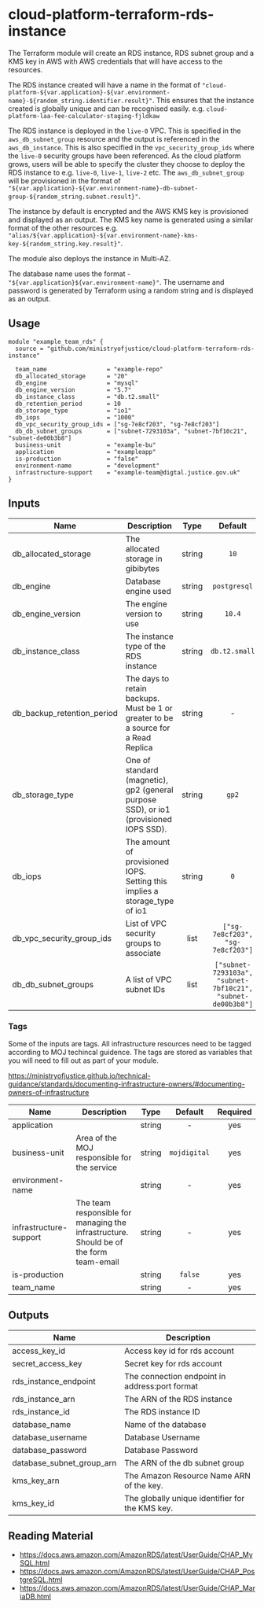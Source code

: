 # cloud-platform-terraform-rds-instance
The Terraform module will create an RDS instance, RDS subnet group and a KMS key in AWS with AWS credentials that will have access to the resources. 

The RDS instance created will have a name in the format of `"cloud-platform-${var.application}-${var.environment-name}-${random_string.identifier.result}"`. This ensures that the instance created is globally unique and can be recognised easily. e.g. `cloud-platform-laa-fee-calculator-staging-fjldkaw` 

The RDS instance is deployed in the `live-0` VPC. This is specified in the `aws_db_subnet_group` resource and the output is referenced in the `aws_db_instance`. This is also specified in the `vpc_security_group_ids` where the `live-0` security groups have been referenced. As the cloud platform grows, users will be able to specify the cluster they choose to deploy the RDS instance to e.g. `live-0`, `live-1`, `live-2` etc. The `aws_db_subnet_group` will be provisioned in the format of `"${var.application}-${var.environment-name}-db-subnet-group-${random_string.subnet.result}"`. 

The instance by default is encrypted and the AWS KMS key is provisioned and displayed as an output. The KMS key name is generated using a similar format of the other resources e.g. `"alias/${var.application}-${var.environment-name}-kms-key-${random_string.key.result}"`. 

The module also deploys the instance in Multi-AZ.

The database name uses the format - `"${var.application}${var.environment-name}"`. The username and password is generated by Terraform using a random string and is displayed as an output. 

## Usage

```hcl
module "example_team_rds" {
  source = "github.com/ministryofjustice/cloud-platform-terraform-rds-instance"

  team_name                 = "example-repo"
  db_allocated_storage      = "20"
  db_engine                 = "mysql"
  db_engine_version         = "5.7"
  db_instance_class         = "db.t2.small"
  db_retention_period       = 10
  db_storage_type           = "io1"
  db_iops                   = "1000"
  db_vpc_security_group_ids = ["sg-7e8cf203", "sg-7e8cf203"]
  db_db_subnet_groups       = ["subnet-7293103a", "subnet-7bf10c21", "subnet-de00b3b8"]
  business-unit             = "example-bu"
  application               = "exampleapp"
  is-production             = "false"
  environment-name          = "development"
  infrastructure-support    = "example-team@digtal.justice.gov.uk"
}
```
## Inputs

| Name | Description | Type | Default | Required |
|------|-------------|:----:|:-----:|:-----:|
| db_allocated_storage | The allocated storage in gibibytes | string | `10` | no |
| db_engine | Database engine used | string | `postgresql` | no |
| db_engine_version | The engine version to use | string | `10.4` | no |
| db_instance_class | The instance type of the RDS instance | string | `db.t2.small` | no |
| db_backup_retention_period | The days to retain backups. Must be 1 or greater to be a source for a Read Replica | string | - | yes
| db_storage_type | One of standard (magnetic), gp2 (general purpose SSD), or io1 (provisioned IOPS SSD). | string | `gp2` | no |
| db_iops | The amount of provisioned IOPS. Setting this implies a storage_type of io1 | string | `0` | ** Required if 'db_storage_type' is set to io1 ** |
| db_vpc_security_group_ids | List of VPC security groups to associate | list | `["sg-7e8cf203", "sg-7e8cf203"]`| no |
| db_db_subnet_groups | A list of VPC subnet IDs | list | `["subnet-7293103a", "subnet-7bf10c21", "subnet-de00b3b8"]` | no |


### Tags

Some of the inputs are tags. All infrastructure resources need to be tagged according to MOJ techincal guidence. The tags are stored as variables that you will need to fill out as part of your module.

https://ministryofjustice.github.io/technical-guidance/standards/documenting-infrastructure-owners/#documenting-owners-of-infrastructure

| Name | Description | Type | Default | Required |
|------|-------------|:----:|:-----:|:-----:|
| application |  | string | - | yes |
| business-unit | Area of the MOJ responsible for the service | string | `mojdigital` | yes |
| environment-name |  | string | - | yes |
| infrastructure-support | The team responsible for managing the infrastructure. Should be of the form team-email | string | - | yes |
| is-production |  | string | `false` | yes |
| team_name |  | string | - | yes |

## Outputs

| Name | Description |
|------|-------------|
| access_key_id | Access key id for rds account |
| secret_access_key | Secret key for rds account |
| rds_instance_endpoint | The connection endpoint in address:port format |
| rds_instance_arn | The ARN of the RDS instance |
| rds_instance_id | The RDS instance ID |
| database_name | Name of the database |
| database_username | Database Username |
| database_password | Database Password |
| database_subnet_group_arn | The ARN of the db subnet group |
| kms_key_arn | The Amazon Resource Name ARN of the key. |
| kms_key_id | The globally unique identifier for the KMS key. |


## Reading Material

- https://docs.aws.amazon.com/AmazonRDS/latest/UserGuide/CHAP_MySQL.html
- https://docs.aws.amazon.com/AmazonRDS/latest/UserGuide/CHAP_PostgreSQL.html
- https://docs.aws.amazon.com/AmazonRDS/latest/UserGuide/CHAP_MariaDB.html
